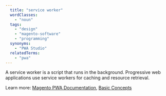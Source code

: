 ```yaml
---
  title: "service worker"
  wordClasses:
    - "noun"
  tags:
    - "design"
    - "magento-software"
    - "programming"
  synonyms:
    - "PWA Studio"
  relatedTerms:
    - "pwa"
---
```

A service worker is a script that runs in the background. Progressive web applications use service workers for caching and resource retrieval.

Learn more: [Magento PWA Documentation](https://github.com/magento/pwa-studio), [Basic Concepts](https://magento.github.io/pwa-studio/technologies/basic-concepts/)
